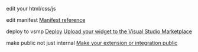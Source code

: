 ﻿edit your html/css/js

edit manifest [Manifest reference](https://docs.microsoft.com/en-us/vsts/extend/develop/manifest?view=vsts)

deploy to vsmp [Deploy](https://docs.microsoft.com/en-us/vsts/extend/get-started/node?view=vsts)  [Upload your widget to the Visual Studio Marketplace](https://docs.microsoft.com/en-us/vsts/extend/publish/overview?view=vsts)

make public not just internal [Make your extension or integration public](https://docs.microsoft.com/en-us/vsts/extend/publish/publicize?view=vsts)
